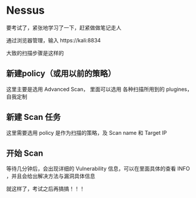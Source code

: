 #   Nessus

要考试了，紧张地学习了一下，赶紧做做笔记走人

通过浏览器管理，输入    https://kali:8834   

大致的扫描步骤是这样的

## 新建policy（或用以前的策略）
这里主要是选用 Advanced Scan， 里面可以选用 各种扫描所用到的  plugines，自我定制

## 新建 Scan 任务
这里需要选用  policy  是作为扫描的策略，及  Scan name 和 Target IP

## 开始 Scan
等待几分钟后，会出现详细的 Vulnerability 信息，可以在里面具体的查看 INFO ，并且会给出解决方法与漏洞具体信息

就这样了，考试之后再搞搞！！！
